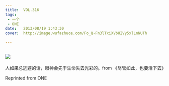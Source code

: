 ```yaml
---
title:	VOL.316
tags:
 - 一个
 - ONE
date:	2013/08/19 1:43:30
cover:	http://image.wufazhuce.com/Fo_Q-Fn3lTxiXVbUIVy5xlLnNUTh

---
```

![](http://image.wufazhuce.com/Fo_Q-Fn3lTxiXVbUIVy5xlLnNUTh)
---

人如果总逃避的话，眼神会先于生命失去光彩的。from 《尽管如此，也要活下去》
 
Reprinted from ONE
